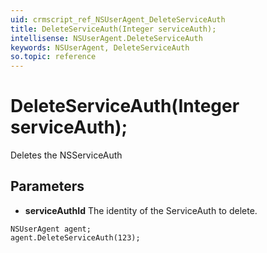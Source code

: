 ```yaml
---
uid: crmscript_ref_NSUserAgent_DeleteServiceAuth
title: DeleteServiceAuth(Integer serviceAuth);
intellisense: NSUserAgent.DeleteServiceAuth
keywords: NSUserAgent, DeleteServiceAuth
so.topic: reference
---
```


# DeleteServiceAuth(Integer serviceAuth);

Deletes the NSServiceAuth
 
## Parameters

* **serviceAuthId** The identity of the ServiceAuth to delete.

```crmscript
NSUserAgent agent;
agent.DeleteServiceAuth(123);
```

